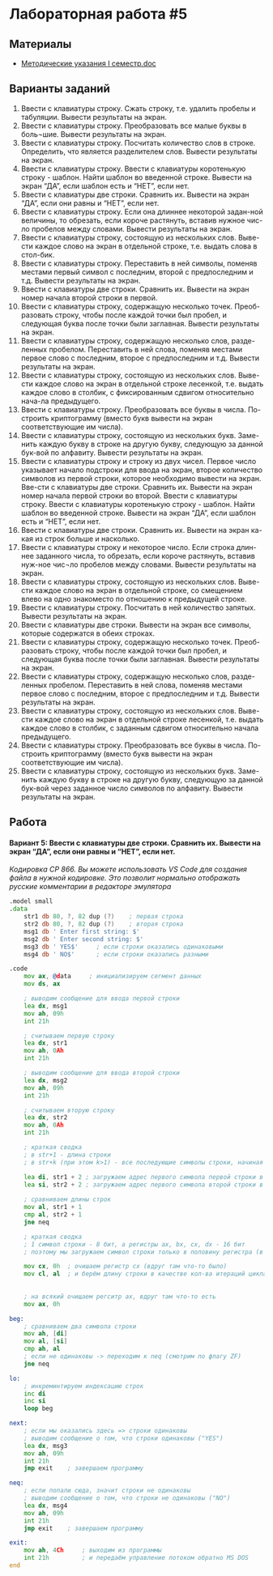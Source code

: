 # Лабораторная работа #5

## Материалы

* [Методические указания I семестр.doc](../%D0%9C%D0%B5%D1%82%D0%BE%D0%B4%D0%B8%D1%87%D0%B5%D1%81%D0%BA%D0%B8%D0%B5%20%D1%83%D0%BA%D0%B0%D0%B7%D0%B0%D0%BD%D0%B8%D1%8F%20I%20%D1%81%D0%B5%D0%BC%D0%B5%D1%81%D1%82%D1%80.doc)

## Варианты заданий

1.	Ввести с клавиатуры строку. Сжать строку, т.е. удалить пробелы и табуляции. Вывести результаты на экран. 
2.	Ввести с клавиатуры строку. Преобразовать все малые буквы в боль¬шие. Вывести результаты на экран. 
3.	Ввести с клавиатуры строку. Посчитать количество слов в строке. Определить, что является разделителем слов. Вывести результаты на экран. 
4.	Ввести с клавиатуры строку. Ввести с клавиатуры коротенькую строку - шаблон. Найти шаблон во введенной строке. Вывести на экран “ДА”, если шаблон есть и “НЕТ”, если нет. 
5.	Ввести с клавиатуры две строки. Сравнить их. Вывести на экран “ДА”, если они равны и “НЕТ”, если нет. 
6.	Ввести с клавиатуры строку. Если она длиннее некоторой задан-ной величины, то обрезать, если короче растянуть, вставив нужное чис-ло пробелов между словами. Вывести результаты на экран. 
7.	Ввести с клавиатуры строку, состоящую из нескольких слов. Выве-сти каждое слово на экран в отдельной строке, т.е. выдать слова в стол-бик. 
8.	Ввести с клавиатуры строку. Переставить в ней символы, поменяв местами первый символ с последним, второй с предпоследним и т.д. Вывести результаты на экран. 
9.	Ввести с клавиатуры две строки. Сравнить их. Вывести на экран номер начала второй строки в первой. 
10.	Ввести с клавиатуры строку, содержащую несколько точек. Преоб-разовать строку, чтобы после каждой точки был пробел, и следующая буква после точки были заглавная. Вывести результаты на экран. 
11.	Ввести с клавиатуры строку, содержащую несколько слов, разде-ленных пробелом. Переставить в ней слова, поменяв местами первое слово с последним, второе с предпоследним и т.д. Вывести результаты на экран. 
12.	Ввести с клавиатуры строку, состоящую из нескольких слов. Выве-сти каждое слово на экран в отдельной строке лесенкой, т.е. выдать каждое слово в столбик, с фиксированным сдвигом относительно нача-ла предыдущего. 
13.	Ввести с клавиатуры строку. Преобразовать все буквы в числа. По-строить криптограмму (вместо букв вывести на экран соответствующие им числа). 
14.	Ввести с клавиатуры строку, состоящую из нескольких букв. Заме-нить каждую букву в строке на другую букву, следующую за данной бук-вой по алфавиту. Вывести результаты на экран.
15.	Ввести с клавиатуры строку и строку из двух чисел. Первое число указывает начало подстроки для ввода на экран, второе количество символов из первой строки, которое необходимо вывести на экран. Вве-сти с клавиатуры две строки. Сравнить их. Вывести на экран номер начала первой строки во второй. Ввести с клавиатуры строку. Ввести с клавиатуры коротенькую строку - шаблон. Найти шаблон во введенной строке. Вывести на экран “ДА”, если шаблон есть и “НЕТ”, если нет. 
16.	Ввести с клавиатуры две строки. Сравнить их. Вывести на экран ка-кая из строк больше и насколько. 
17.	Ввести с клавиатуры строку и некоторое число. Если строка длин-нее заданного числа, то обрезать, если короче растянуть, вставив нуж-ное чис¬ло пробелов между словами. Вывести результаты на экран. 
18.	Ввести с клавиатуры строку, состоящую из нескольких слов. Выве-сти каждое слово на экран в отдельной строке, со смещением влево на одно знакоместо по отношению к предыдущей строке. 
19.	Ввести с клавиатуры строку. Посчитать в ней количество запятых. Вывести результаты на экран.
20.	Ввести с клавиатуры две строки. Вывести на экран все символы, которые содержатся в обеих строках.
21.	Ввести с клавиатуры строку, содержащую несколько точек. Преоб-разовать строку, чтобы после каждой точки был пробел, и следующая буква после точки были заглавная. Вывести результаты на экран. 
22.	Ввести с клавиатуры строку, содержащую несколько слов, разде-ленных пробелом. Переставить в ней слова, поменяв местами первое слово с последним, второе с предпоследним и т.д. Вывести результаты на экран. 
23.	Ввести с клавиатуры строку, состоящую из нескольких слов. Выве-сти каждое слово на экран в отдельной строке лесенкой, т.е. выдать каждое слово в столбик, с заданным сдвигом относительно начала предыдущего. 
24.	Ввести с клавиатуры строку. Преобразовать все буквы в числа. По-строить криптограмму (вместо букв вывести на экран соответствующие им числа).
25.	Ввести с клавиатуры строку, состоящую из нескольких букв. Заме-нить каждую букву в строке на другую букву, следующую за данной бук-вой через заданное число символов по алфавиту. Вывести результаты на экран.


## Работа
#### Вариант 5: Ввести с клавиатуры две строки. Сравнить их. Вывести на экран “ДА”, если они равны и “НЕТ”, если нет.

*Кодировка CP 866. Вы можете использовать VS Code для создания файла в нужной кодировке. Это позволит нормально отображать русские комментарии в редакторе эмулятора*

```asm
.model small
.data
    str1 db 80, ?, 82 dup (?)    ; первая строка
    str2 db 80, ?, 82 dup (?)    ; вторая строка
    msg1 db ' Enter first string: $'
    msg2 db ' Enter second string: $'
    msg3 db ' YES$'     ; если строки оказались одинаковыми
    msg4 db ' NO$'      ; если строки оказались разными

.code
    mov ax, @data     ; инициализируем сегмент данных
    mov ds, ax

    ; выводим сообщение для ввода первой строки
    lea dx, msg1
    mov ah, 09h
    int 21h

    ; считываем первую строку
    lea dx, str1
    mov ah, 0Ah
    int 21h

    ; выводим сообщение для ввода второй строки
    lea dx, msg2
    mov ah, 09h
    int 21h

    ; считываем вторую строку
    lea dx, str2
    mov ah, 0Ah
    int 21h

    ; краткая сводка
    ; в str+1 - длина строки
    ; в str+k (при этом k>1) - все последующие символы строки, начиная с k=2 

    lea di, str1 + 2 ; загружаем адрес первого символа первой строки в регистр SI
    lea si, str2 + 2 ; загружаем адрес первого символа второй строки в регистр DI
    
    ; сравниваем длины строк
    mov al, str1 + 1
    cmp al, str2 + 1
    jne neq

    ; краткая сводка
    ; 1 символ строки - 8 бит, а регистры ax, bx, cx, dx - 16 бит
    ; поэтому мы загружаем символ строки только в половину регистра (в ah или al и т.п.)

    mov cx, 0h  ; очишаем регистр cx (вдруг там что-то было)
    mov cl, al  ; и берём длину строки в качестве кол-ва итераций цикла (если мы здесь, то длины строк у нас одинаковы)
    
    
    ; на всякий очищаем регситр ax, вдруг там что-то есть
    mov ax, 0h

beg:
    ; сравниваем два символа строки
    mov ah, [di]
    mov al, [si]
    cmp ah, al
    ; если не одинаковы -> переходим к neq (смотрим по флагу ZF)            
    jne neq

lo:
    ; инкреминтируем индексацию строк
    inc di
    inc si
    loop beg

next:
    ; если мы оказались здесь => строки одинаковы
    ; выводим сообщение о том, что строки одинаковы ("YES")
    lea dx, msg3
    mov ah, 09h
    int 21h
    jmp exit    ; завершаем программу

neq:
    ; если попали сюда, значит строки не одинаковы
    ; выводим сообщение о том, что строки не одинаковы ("NO") 
    lea dx, msg4
    mov ah, 09h
    int 21h
    jmp exit    ; завершаем программу

exit:
    mov ah, 4Ch     ; выходим из программы
    int 21h         ; и передаём управление потоком обратно MS DOS
end
```
